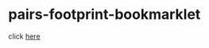 # pairs-footprint-bookmarklet

click [here](https://mao2009.github.io/pairs-footprint-bookmarklet/)
